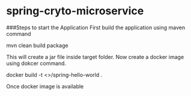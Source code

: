 # spring-cryto-microservice

###Steps to start the Application
First build the application using maven command

mvn clean build package

This will create a jar file inside target folder. Now create a docker image using dokcer command.

docker build -t <>/spring-hello-world .

Once docker image is available
